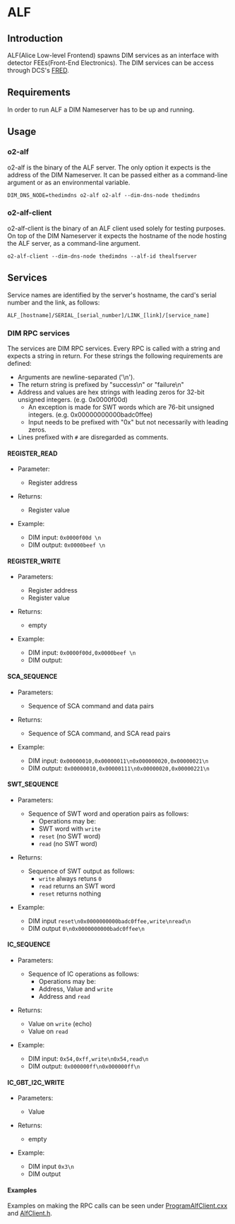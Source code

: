 # ALF

## Introduction
ALF(Alice Low-level Frontend) spawns DIM services as an interface with detector FEEs(Front-End Electronics). The DIM services can be access through DCS's [FRED](https://gitlab.cern.ch/alialfred/FREDServer).

## Requirements
In order to run ALF a DIM Nameserver has to be up and running.

## Usage

### o2-alf
o2-alf is the binary of the ALF server. The only option it expects is the address of the DIM Nameserver. It can be passed either as a command-line argument or as an environmental variable.

`
DIM_DNS_NODE=thedimdns o2-alf
o2-alf --dim-dns-node thedimdns
`

### o2-alf-client
o2-alf-client is the binary of an ALF client used solely for testing purposes. On top of the DIM Nameserver it expects the hostname of the node hosting the ALF server, as a command-line argument.

`
o2-alf-client --dim-dns-node thedimdns --alf-id thealfserver
`

## Services

Service names are identified by the server's hostname, the card's serial number and the link, as follows:

`
ALF_[hostname]/SERIAL_[serial_number]/LINK_[link]/[service_name]
`

### DIM RPC services

The services are DIM RPC services. Every RPC is called with a string and expects a string in return. For these strings the following requirements are defined:

* Arguments are newline-separated ('\n').
* The return string is prefixed by "success\n" or "failure\n"
* Address and values are hex strings with leading zeros for 32-bit unsigned integers. (e.g. 0x0000f00d)
  * An exception is made for SWT words which are 76-bit unsigned integers. (e.g. 0x00000000000badc0ffee)
  * Input needs to be prefixed with "0x" but not necessarily with leading zeros.
* Lines prefixed with `#` are disregarded as comments.
  
#### REGISTER_READ
* Parameter:
  * Register address
* Returns:
  * Register value

* Example:
  * DIM input: `0x0000f00d \n`
  * DIM output: `0x0000beef \n`

#### REGISTER_WRITE
* Parameters:
  * Register address
  * Register value
* Returns:
  * empty
  
* Example:
  * DIM input: `0x0000f00d,0x0000beef \n`
  * DIM output: ` `

#### SCA_SEQUENCE
* Parameters:
  * Sequence of SCA command and data pairs
* Returns:
  * Sequence of SCA command, and SCA read pairs
  
* Example:
  * DIM input: `0x00000010,0x00000011\n0x000000020,0x00000021\n`
  * DIM output: `0x00000010,0x00000111\n0x00000020,0x00000221\n`

#### SWT_SEQUENCE
* Parameters:
  * Sequence of SWT word and operation pairs as follows:
    * Operations may be:
    * SWT word with `write`
    * `reset` (no SWT word)
    * `read` (no SWT word)
* Returns:
  * Sequence of SWT output as follows:
    * `write` always retuns `0`
    * `read` returns an SWT word
    * `reset` returns nothing
    
* Example:
  * DIM input `reset\n0x0000000000badc0ffee,write\nread\n`
  * DIM output `0\n0x0000000000badc0ffee\n`

#### IC_SEQUENCE

* Parameters:
  * Sequence of IC operations as follows:
    * Operations may be:
    * Address, Value and `write`
    * Address and `read`
    
* Returns:
  * Value on `write` (echo)
  * Value on `read`

* Example:
  * DIM input: `0x54,0xff,write\n0x54,read\n`
  * DIM output: `0x000000ff\n0x000000ff\n`
  
#### IC_GBT_I2C_WRITE

* Parameters:
  * Value

* Returns:
  * empty
  
* Example:
  * DIM input `0x3\n`
  * DIM output ` `

#### Examples

Examples on making the RPC calls can be seen under [ProgramAlfClient.cxx](apps/ProgramAlfClient.cxx) and [AlfClient.h](src/AlfClient.h).
